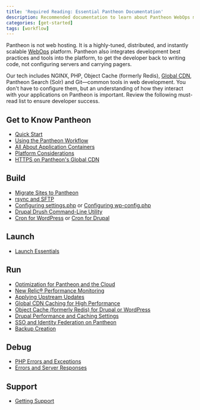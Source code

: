 ```yaml
---
title: 'Required Reading: Essential Pantheon Documentation'
description: Recommended documentation to learn about Pantheon WebOps management platform's technologies.
categories: [get-started]
tags: [workflow]
---
```

Pantheon is not web hosting. It is a highly-tuned, distributed, and instantly scalable [WebOps](https://en.wikipedia.org/wiki/Web_operations) platform. Pantheon also integrates development best practices and tools into the platform, to get the developer back to writing code, not configuring servers and carrying pagers.

Our tech includes NGINX, PHP, Object Cache (formerly Redis), [Global CDN](/global-cdn-caching), Pantheon Search (Solr) and Git—common tools in web development. You don't have to configure them, but an understanding of how they interact with your applications on Pantheon is important. Review the following must-read list to ensure developer success.

## Get to Know Pantheon

- [Quick Start](/guides/quickstart)
- [Using the Pantheon Workflow](/pantheon-workflow)
- [All About Application Containers](/application-containers)
- [Platform Considerations](/platform-considerations)
- [HTTPS on Pantheon's Global CDN](/https)

## Build
- [Migrate Sites to Pantheon](/migrate)
- [rsync and SFTP](/rsync-and-sftp)
- [Configuring settings.php](/settings-php) or [Configuring wp-config.php](/wp-config-php)
- [Drupal Drush Command-Line Utility](/drush)
- [Cron for WordPress](/wordpress-cron) or [Cron for Drupal](/drupal-cron)

## Launch
- [Launch Essentials](/guides/launch)

## Run
- [Optimization for Pantheon and the Cloud](/cloud-optimization)
- [New Relic&reg; Performance Monitoring](/new-relic)
- [Applying Upstream Updates](/core-updates)
- [Global CDN Caching for High Performance](/global-cdn-caching)
- [Object Cache (formerly Redis) for Drupal or WordPress](/object-cache)
- [Drupal Performance and Caching Settings](/drupal-cache)
- [SSO and Identity Federation on Pantheon](/sso)
- [Backup Creation](/backups)

## Debug
- [PHP Errors and Exceptions](/php-errors)
- [Errors and Server Responses](/errors-and-server-responses)

## Support
- [Getting Support](/guides/support)


